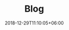 ---
title: "Blog"
date: 2018-12-29T11:10:05+06:00
icon: "ti-write"
description: "Lorem ipsum dolor sit amet ipsum dolor sit amet ipsum dolor sit amet"
type : "docs"
---